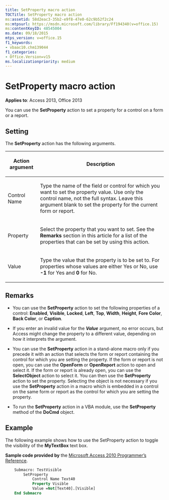 ```yaml
---
title: SetProperty macro action
TOCTitle: SetProperty macro action
ms:assetid: 58d2eac3-35b2-e9f8-47e0-62c9b52f2c24
ms:mtpsurl: https://msdn.microsoft.com/library/Ff194340(v=office.15)
ms:contentKeyID: 48545004
ms.date: 09/18/2015
mtps_version: v=office.15
f1_keywords:
- vbaac10.chm139044
f1_categories:
- Office.Version=v15
ms.localizationpriority: medium
---
```


# SetProperty macro action

**Applies to**: Access 2013, Office 2013

You can use the **SetProperty** action to set a property for a control on a form or a report.

## Setting

The **SetProperty** action has the following arguments.

<table>
<colgroup>
<col />
<col />
</colgroup>
<thead>
<tr class="header">
<th><p>Action argument</p></th>
<th><p>Description</p></th>
</tr>
</thead>
<tbody>
<tr class="odd">
<td><p>Control Name</p></td>
<td><p>Type the name of the field or control for which you want to set the property value. Use only the control name, not the full syntax. Leave this argument blank to set the property for the current form or report.</p></td>
</tr>
<tr class="even">
<td><p>Property</p></td>
<td><p>Select the property that you want to set. See the <strong>Remarks</strong> section in this article for a list of the properties that can be set by using this action.</p></td>
</tr>
<tr class="odd">
<td><p>Value</p></td>
<td><p>Type the value that the property is to be set to. For properties whose values are either Yes or No, use <strong>-1</strong> for Yes and <strong>0</strong> for No.</p></td>
</tr>
</tbody>
</table>


## Remarks

- You can use the **SetProperty** action to set the following properties of a control: **Enabled**, **Visible**, **Locked**, **Left**, **Top**, **Width**, **Height**, **Fore Color**, **Back Color**, or **Caption**.

- If you enter an invalid value for the ***Value*** argument, no error occurs, but Access might change the property to a different value, depending on how it interprets the argument.

- You can use the **SetProperty** action in a stand-alone macro only if you precede it with an action that selects the form or report containing the control for which you are setting the property. If the form or report is not open, you can use the **OpenForm** or **OpenReport** action to open and select it. If the form or report is already open, you can use the **SelectObject** action to select it. You can then use the **SetProperty** action to set the property. Selecting the object is not necessary if you use the **SetProperty** action in a macro which is embedded in a control on the same form or report as the control for which you are setting the property.

- To run the **SetProperty** action in a VBA module, use the **SetProperty** method of the **DoCmd** object.

## Example

The following example shows how to use the SetProperty action to toggle the visibility of the **MyTextBox** text box.

**Sample code provided by** the [Microsoft Access 2010 Programmer’s Reference](https://www.amazon.com/Microsoft-Access-2010-Programmers-Reference/dp/8126528125).

```vb
    Submacro: TestVisible
        SetProperty
            Control Name Text40
            Property Visible
            Value =Not[Text40].[Visible]
    End Submacro
```
